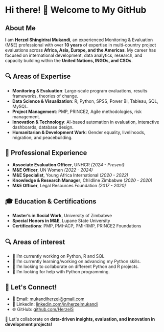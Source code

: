 # Hi there! 👋 Welcome to My GitHub

## About Me
I am **Herzel Shingirirai Mukandi**, an experienced Monitoring & Evaluation (M&E) professional with over **10 years** of expertise in multi-country project evaluations across **Africa, Asia, Europe, and the Americas**. My career has focused on international development, data analytics, research, and capacity building within the **United Nations, INGOs, and CSOs**.

## 🔍 Areas of Expertise
- **Monitoring & Evaluation**: Large-scale program evaluations, results frameworks, theories of change.
- **Data Science & Visualization**: R, Python, SPSS, Power BI, Tableau, SQL, MySQL.
- **Project Management**: PMP, PRINCE2, Agile methodologies, risk management.
- **Innovation & Technology**: AI-based automation in evaluation, interactive dashboards, database design.
- **Humanitarian & Development Work**: Gender equality, livelihoods, migration, and peacebuilding.

## 🚀 Professional Experience
- **Associate Evaluation Officer**, UNHCR *(2024 - Present)*  
- **M&E Officer**, UN Women *(2022 - 2024)*  
- **M&E Specialist**, Young Africa International *(2020 - 2022)*  
- **Knowledge & Research Manager**, Childline Zimbabwe *(2020 - 2020)*  
- **M&E Officer**, Legal Resources Foundation *(2017 - 2020)*  

## 🎓 Education & Certifications
- **Master’s in Social Work**, University of Zimbabwe  
- **Special Honors in M&E**, Lupane State University  
- **Certifications**: PMP, PMI-ACP, PMI-RMP, PRINCE2 Foundations

## 🔍 Areas of interest
- 🔭 I’m currently working on Python, R and SQL
- 🌱 I’m currently learning/working on advancing my Python skills. 
- 👯 I’m looking to collaborate on different Python and R projects.
- 🤔 I’m looking for help with Python programming.

## 🌱 Let's Connect!
- 📧 Email: [mukandiherzel@gmail.com](mailto:mukandiherzel@gmail.com)  
- 💼 LinkedIn: [linkedin.com/in/herzelmukandi](https://www.linkedin.com/in/herzelmukandi/)  
- 🌐 GitHub: [github.com/HerzelS](https://github.com/HerzelS)  

🚀 Let's collaborate on **data-driven insights, evaluation, and innovation in development projects!**
